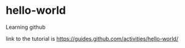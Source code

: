 # hello-world
Learning github

link to the tutorial is https://guides.github.com/activities/hello-world/
